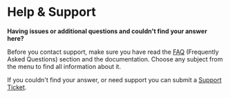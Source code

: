 # Help & Support

**Having issues or additional questions and couldn't find your answer here?**<br />

Before you contact support, make sure you have read the [FAQ](faq) (Frequently Asked Questions) section and the documentation.
Choose any subject from the menu to find all information about it.

If you couldn't find your answer, or need support you can submit a [Support Ticket](https://f4d.nl/super-forms/support).
